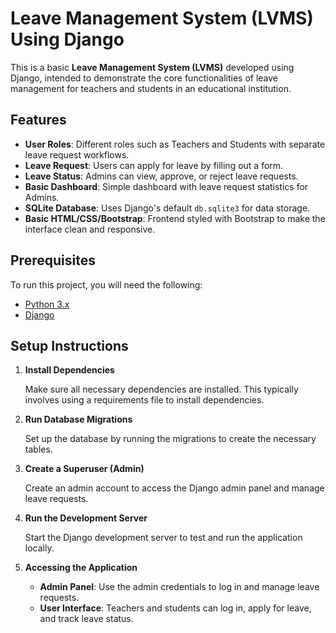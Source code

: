 # Leave Management System (LVMS) Using Django

This is a basic **Leave Management System (LVMS)** developed using Django, intended to demonstrate the core functionalities of leave management for teachers and students in an educational institution.

## Features

- **User Roles**: Different roles such as Teachers and Students with separate leave request workflows.
- **Leave Request**: Users can apply for leave by filling out a form.
- **Leave Status**: Admins can view, approve, or reject leave requests.
- **Basic Dashboard**: Simple dashboard with leave request statistics for Admins.
- **SQLite Database**: Uses Django's default `db.sqlite3` for data storage.
- **Basic HTML/CSS/Bootstrap**: Frontend styled with Bootstrap to make the interface clean and responsive.

## Prerequisites

To run this project, you will need the following:

- [Python 3.x](https://www.python.org/downloads/)
- [Django](https://www.djangoproject.com/)

## Setup Instructions


1. **Install Dependencies**

   Make sure all necessary dependencies are installed. This typically involves using a requirements file to install dependencies.

2. **Run Database Migrations**

   Set up the database by running the migrations to create the necessary tables.

3. **Create a Superuser (Admin)**

   Create an admin account to access the Django admin panel and manage leave requests.

4. **Run the Development Server**

   Start the Django development server to test and run the application locally.

5. **Accessing the Application**

   - **Admin Panel**: Use the admin credentials to log in and manage leave requests.
   - **User Interface**: Teachers and students can log in, apply for leave, and track leave status.
